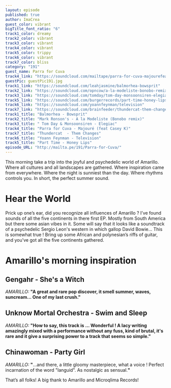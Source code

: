 ```yaml
---
layout: episode
published: true
author: ImaCrea
guest_color: vibrant
bigTitle_font_ratio: "6"
track1_color: dreamy
track2_color: vibrant
track3_color: vibrant
track4_color: vibrant
track5_color: trippy
track6_color: vibrant
track7_color: bliss
category: "191"
guest_name: Parra for Cuva
track4_link: "https://soundcloud.com/mailtape/parra-for-cuva-majourefeat-casey-k"
guestPic: guestPic191.jpg
track1_link: "https://soundcloud.com/leahjasmine/balmorhea-bowsprit"
track2_link: "https://soundcloud.com/opncow/a-la-modeliste-bonobo-remix"
track3_link: "https://soundcloud.com/tomday/tom-day-monsoonsiren-elegiac"
track5_link: "https://soundcloud.com/burgerrecords/part-time-honey-lips"
track6_link: "https://soundcloud.com/yoannfeynman/television"
track7_link: "https://soundcloud.com/brainfeeder/thundercat-them-changes"
track1_title: "Balmorhea - Bowsprit"
track2_title: "Mark Ronson's - A la Modeliste (Bonobo remix)"
track3_title: " Tom Day & Monsoonsiren - Elegiac"
track4_title: "Parra for Cuva - Majouré (feat Casey K)"
track7_title: "Thundercat  - Them Changes"
track6_title: "Yoann Feynman - Television"
track5_title: "Part Time - Honey Lips"
episode_URL: "http://mailta.pe/191/Parra-for-Cuva/"
---
```


<p id="introduction">This morning take a trip into the joyful and psychedelic world of Amarillo. Where all cultures and all landscapes are gathered. Where inspiration came from everywhere. Where the night is sunniest than the day. Where rhythms controls you. In short, the perfect summer sound. </p>
 
# Hear the World

Prick up one’s ear, did you recognize all influences of Amarillo ? I’ve found sounds of all the five continents in there first EP. Mostly from South America but there some asian vibes in it. Some will say that it looks like a soundtrack of a psychedelic Sergio Leon's western in which gallop David Bowie… This is somewhat true ! Bring up some African and polynesian’s riffs of guitar, and you’ve got all the five continents gathered.   
 
# Amarillo's morning inspiration

## Gengahr - She's a Witch
_AMARILLO:_ **"**A great and rare pop discover, it smell summer, waves, suncream... One of my last crush.**"**
 
## Unknow Mortal Orchestra - Swim and Sleep
_AMARILLO:_ **"**How to say, this track is ... Wonderful ! A lacy writing amazingly mixed with a performance without any fuss, kind of brutal, it's rare and it give a surprising power to a track that seems so simple.**"**
 
## Chinawoman - Party Girl
_AMARILLO:_ **"**...and there, a little gloomy masterpiece, what a voice ! Perfect incarnation of the word "languid". As nostalgic as sensual.**"**
 
<p id="outroduction">
That’s all folks! A big thank to Amarillo and Microqlima Records! 
</p>
